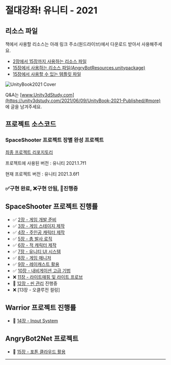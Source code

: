 
# 절대강좌! 유니티 - 2021



## 리소스 파일

책에서 사용할 리소스는 아래 링크 주소(원드라이브)에서 다운로드 받아서 사용해주세요.

- [2장에서 15장까지 사용하는 리소스 파일](https://1drv.ms/u/s!Asker0nVo1TS9NEBlRjDVf3Bj8Z5Qg?e=V5Nn8p)
- [15장에서 사용하는 리소스 파일(AngryBotResources.unitypackage)](https://1drv.ms/u/s!Asker0nVo1TS9NFWfdxKcpSuChdy3A?e=dZceJ3)
- [15장에서 사용할 수 있는 템플릿 파일](https://1drv.ms/u/s!Asker0nVo1TS9ItvcuBpVsbs5cHntA?e=6SoDZT)

![UnityBook2021 Cover](http://IndieGameMaker.github.io/images/books/unity2021_3D_800600.png)

Q&A는 [www.Unity3dStudy.com](https://unity3dstudy.com/2021/06/09/UnityBook-2021-Published/#more) 에 글을 남겨주세요.
<!-- 오탈자는 [] 에서 확인할 수 있습니다. -->

## 프로젝트 소스코드

### SpaceShooter 프로젝트 장별 완성 프로젝트

[최종 프로젝트 리포지토리](https://github.com/IndieGameMaker/SpaceShooter2021)

프로젝트에 사용된 버전 : 유니티 2021.1.7f1

현재 프로젝트 버전 : 유니티 2021.3.6f1

### ✅구현 완료,  ❌구현 안됨,  🚩진행중  


## SpaceShooter 프로젝트 진행률

- ✅ [2장 - 게임 개발 준비](https://github.com/IndieGameMaker/SpaceShooter2021/releases/tag/2장) 
- ✅ [3장 - 게임 스테이지 제작](https://github.com/IndieGameMaker/SpaceShooter2021/releases/tag/3장) 
- ✅ [4장 - 주인공 캐릭터 제작](https://github.com/IndieGameMaker/SpaceShooter2021/releases/tag/4장) 
- ✅ [5장 - 총 발사 로직](https://github.com/IndieGameMaker/SpaceShooter2021/releases/tag/5장) 
- ✅ [6장 - 적 캐릭터 제작](https://github.com/IndieGameMaker/SpaceShooter2021/releases/tag/6장)
- ✅ [7장 - 유니티 UI 시스템](https://github.com/IndieGameMaker/SpaceShooter2021/releases/tag/7장)
- ✅ [8장 - 게임 매니저](https://github.com/IndieGameMaker/SpaceShooter2021/releases/tag/8장)
- ✅ [9장 - 레이캐스트 활용](https://github.com/IndieGameMaker/SpaceShooter2021/releases/tag/9장)
- ✅ [10장 - 내비게이션 고급 기법](https://github.com/IndieGameMaker/SpaceShooter2021/releases/tag/10장)
- ❌ [11장 - 라이트매핑 및 라이트 프로브](https://github.com/IndieGameMaker/SpaceShooter2021/releases/tag/11장)
- 🚩 [12장 - 씬 관리](https://github.com/IndieGameMaker/SpaceShooter2021/releases/tag/12장) 진행중
- ❌ [13장 - 오클루전 컬링] 

## Warrior 프로젝트 진행률

- 🚩 [14장 - Input System](https://github.com/IndieGameMaker/Warrior)

## AngryBot2Net 프로젝트

- 🚩 [15장 - 포톤 클라우드 활용](https://github.com/IndieGameMaker/AngryBot2Net)

***
